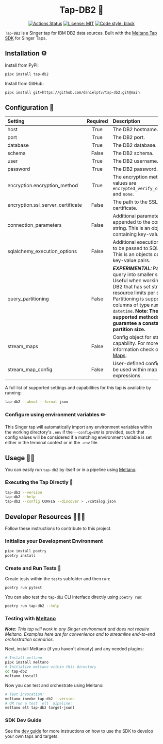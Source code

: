 <h1 align="center">Tap-DB2 👑</h1>

<p align="center">
<a href="https://github.com/danielptv/tap-db2/actions/"><img alt="Actions Status" src="https://github.com/danielptv/tap-db2/actions/workflows/test.yml/badge.svg"></a>
<a href="https://github.com/danielptv/tap-db2/blob/main/LICENSE"><img alt="License: MIT" src="https://img.shields.io/badge/License-MIT-yellow.svg"></a>
<a href="https://github.com/psf/black"><img alt="Code style: black" src="https://img.shields.io/badge/code%20style-black-000000.svg"></a>
</p>

`Tap-DB2` is a Singer tap for IBM DB2 data sources. Built with the [Meltano Tap SDK](https://sdk.meltano.com) for Singer Taps.

## Installation ⚙️

Install from PyPi:

```bash
pipx install tap-db2
```

Install from GitHub:

```bash
pipx install git+https://github.com/danielptv/tap-db2.git@main
```

## Configuration 📝

| Setting                           | Required | Description                                                                                                                                                                                                                                                                |
| :-------------------------------- | :------: | :------------------------------------------------------------------------------------------------------------------------------------------------------------------------------------------------------------------------------------------------------------------------- |
| host                              |   True   | The DB2 hostname.                                                                                                                                                                                                                                                          |
| port                              |   True   | The DB2 port.                                                                                                                                                                                                                                                              |
| database                          |   True   | The DB2 database.                                                                                                                                                                                                                                                          |
| schema                            |  False   | The DB2 schema.                                                                                                                                                                                                                                                            |
| user                              |   True   | The DB2 username.                                                                                                                                                                                                                                                          |
| password                          |   True   | The DB2 password.                                                                                                                                                                                                                                                          |
| encryption.encryption_method      |   True   | The encryption method. Valid values are `encrypted_verify_certificate` and `none`.                                                                                                                                                                                         |
| encryption.ssl_server_certificate |  False   | The path to the SSL server certificate.                                                                                                                                                                                                                                    |
| connection_parameters             |  False   | Additional parameters to be appended to the connection string. This is an objects containing key-value pairs.                                                                                                                                                              |
| sqlalchemy_execution_options      |  False   | Additional execution options to be passed to SQLAlchemy. This is an objects containing key-value pairs.                                                                                                                                                                    |
| query_partitioning                |  False   | ***EXPERIMENTAL:*** Partition query into smaller subsets. Useful when working with DB2 that has set strict resource limits per query. Partitioning is supported for columns of type `number` and `datetime`. **Note: The currently supported methods do not guarantee a constant partition size.** |
| stream_maps                       |  False   | Config object for stream maps capability. For more information check out [Stream Maps](https://sdk.meltano.com/en/latest/stream_maps.html).                                                                                                                                |
| stream_map_config                 |  False   | User-defined config values to be used within map expressions.                                                                                                                                                                                                              |

A full list of supported settings and capabilities for this
tap is available by running:

```bash
tap-db2 --about --format json
```

### Configure using environment variables ✏️

This Singer tap will automatically import any environment variables within the working directory's
`.env` if the `--config=ENV` is provided, such that config values will be considered if a matching
environment variable is set either in the terminal context or in the `.env` file.

## Usage 👷‍♀️

You can easily run `tap-db2` by itself or in a pipeline using [Meltano](https://meltano.com/).

### Executing the Tap Directly 🔨

```bash
tap-db2 --version
tap-db2 --help
tap-db2 --config CONFIG --discover > ./catalog.json
```

## Developer Resources 👩🏼‍💻

Follow these instructions to contribute to this project.

### Initialize your Development Environment

```bash
pipx install poetry
poetry install
```

### Create and Run Tests 🧪

Create tests within the `tests` subfolder and
  then run:

```bash
poetry run pytest
```

You can also test the `tap-db2` CLI interface directly using `poetry run`:

```bash
poetry run tap-db2 --help
```

### Testing with [Meltano](https://www.meltano.com)

***Note:** This tap will work in any Singer environment and does not require Meltano.
Examples here are for convenience and to streamline end-to-end orchestration scenarios.*

Next, install Meltano (if you haven't already) and any needed plugins:

```bash
# Install meltano
pipx install meltano
# Initialize meltano within this directory
cd tap-db2
meltano install
```

Now you can test and orchestrate using Meltano:

```bash
# Test invocation:
meltano invoke tap-db2 --version
# OR run a test `elt` pipeline:
meltano elt tap-db2 target-jsonl
```

### SDK Dev Guide

See the [dev guide](https://sdk.meltano.com/en/latest/dev_guide.html) for more instructions on how to use the SDK to
develop your own taps and targets.

